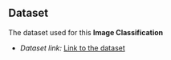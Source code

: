 ## Dataset

The dataset used for this **Image Classification**
- *Dataset link:* [Link to the dataset](https://drive.google.com/drive/folders/1bM-tS1-oQW_LHZIoZo1ZD5Fli75IXXej?usp=drive_link)
